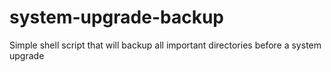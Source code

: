 # system-upgrade-backup
Simple shell script that will backup all important directories before a system upgrade
